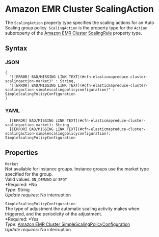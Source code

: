 # Amazon EMR Cluster ScalingAction<a name="aws-properties-elasticmapreduce-cluster-scalingaction"></a>

The `ScalingAction` property type specifies the scaling actions for an Auto Scaling group policy\. `ScalingAction` is the property type for the `Action` subproperty of the [Amazon EMR Cluster ScalingRule](aws-properties-emr-cluster-jobflowinstancesconfig-instancegroupconfig-autoscalingpolicy-constraints-scalingrule.md) property type\.

## Syntax<a name="w3ab2c21c14d922b5"></a>

### JSON<a name="aws-properties-elasticmapreduce-cluster-scalingaction-syntax.json"></a>

```
{
  "[[ERROR] BAD/MISSING LINK TEXT](#cfn-elasticmapreduce-cluster-scalingaction-market)" : String,
  "[[ERROR] BAD/MISSING LINK TEXT](#cfn-elasticmapreduce-cluster-scalingaction-simplescalingpolicyconfiguration)" : SimpleScalingPolicyConfiguration
}
```

### YAML<a name="aws-properties-elasticmapreduce-cluster-scalingaction-syntax.yaml"></a>

```
  [[ERROR] BAD/MISSING LINK TEXT](#cfn-elasticmapreduce-cluster-scalingaction-market): String
  [[ERROR] BAD/MISSING LINK TEXT](#cfn-elasticmapreduce-cluster-scalingaction-simplescalingpolicyconfiguration): SimpleScalingPolicyConfiguration
```

## Properties<a name="w3ab2c21c14d922b7"></a>

`Market`  
Not available for instance groups\. Instance groups use the market type specified for the group\.  
Valid values: `ON_DEMAND` or `SPOT`  
*Required: *No  
*Type*: String  
*Update requires*: No interruption

`SimpleScalingPolicyConfiguration`  
The type of adjustment the automatic scaling activity makes when triggered, and the periodicity of the adjustment\.  
*Required: *Yes  
*Type*: [Amazon EMR Cluster SimpleScalingPolicyConfiguration](aws-properties-elasticmapreduce-cluster-simplescalingpolicyconfiguration.md)  
*Update requires*: No interruption